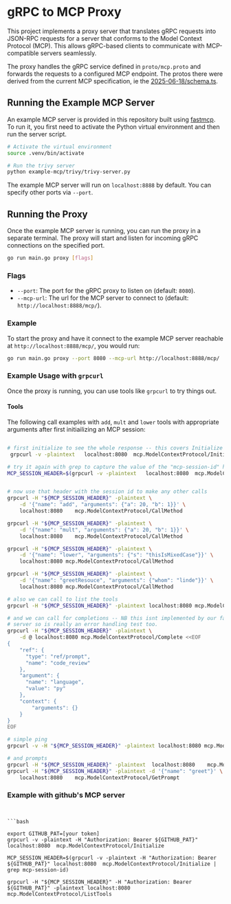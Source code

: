 # gRPC to MCP Proxy

This project implements a proxy server that translates gRPC requests into JSON-RPC requests for a server that conforms to the Model Context Protocol (MCP). This allows gRPC-based clients to communicate with MCP-compatible servers seamlessly.

The proxy handles the gRPC service defined in `proto/mcp.proto` and forwards the requests to a configured MCP endpoint. The protos there were derived from the current MCP specification, ie the [2025-06-18/schema.ts](https://github.com/modelcontextprotocol/modelcontextprotocol/blob/main/schema/2025-06-18/schema.ts).

## Running the Example MCP Server

An example MCP server is provided in this repository built using [fastmcp](https://gofastmcp.com/). To run it, you first need to activate the Python virtual environment and then run the server script.

```bash
# Activate the virtual environment
source .venv/bin/activate

# Run the trivy server
python example-mcp/trivy/trivy-server.py
```

The example MCP server will run on `localhost:8888` by default. You can specify 
other ports via `--port`.

## Running the Proxy

Once the example MCP server is running, you can run the proxy in a separate terminal. The proxy will start and listen for incoming gRPC connections on the specified port.

```bash
go run main.go proxy [flags]
```

### Flags

*  `--port`: The port for the gRPC proxy to listen on (default: `8080`).
*  `--mcp-url`: The url for the MCP server to connect to (default: `http://localhost:8888/mcp/`).

### Example

To start the proxy and have it connect to the example MCP server reachable at 
`http://localhost:8888/mcp/`, you would run:


```bash
go run main.go proxy --port 8080 --mcp-url http://localhost:8888/mcp/
```

### Example Usage with `grpcurl`

Once the proxy is running, you can use tools like `grpcurl` to try things out. 

#### Tools

The following call examples with `add`, `mult` and `lower` tools with appropriate 
arguments after first initiailizing an MCP session:


```bash

# first initialize to see the whole response -- this covers Initialize and Initialized
 grpcurl -v -plaintext   localhost:8080  mcp.ModelContextProtocol/Initialize

# try it again with grep to capture the value of the "mcp-session-id" header line
MCP_SESSION_HEADER=$(grpcurl -v -plaintext   localhost:8080  mcp.ModelContextProtocol/Initialize | grep mcp-session-id)


# now use that header with the session id to make any other calls
grpcurl -H "${MCP_SESSION_HEADER}" -plaintext \
    -d '{"name": "add", "arguments": {"a": 20, "b": 1}}' \
    localhost:8080    mcp.ModelContextProtocol/CallMethod

grpcurl -H "${MCP_SESSION_HEADER}" -plaintext \
    -d '{"name": "mult", "arguments": {"a": 20, "b": 1}}' \
    localhost:8080    mcp.ModelContextProtocol/CallMethod

grpcurl -H "${MCP_SESSION_HEADER}" -plaintext \
    -d '{"name": "lower", "arguments": {"s": "thisIsMixedCase"}}' \
    localhost:8080 mcp.ModelContextProtocol/CallMethod

grpcurl -H "${MCP_SESSION_HEADER}" -plaintext \
    -d '{"name": "greetResouce", "arguments": {"whom": "linde"}}' \
    localhost:8080 mcp.ModelContextProtocol/CallMethod

# also we can call to list the tools
grpcurl -H "${MCP_SESSION_HEADER}" -plaintext localhost:8080 mcp.ModelContextProtocol/ListTools

# and we can call for completions -- NB this isnt implemented by our fastmcp
# server so is really an error handling test too.
grpcurl -H "${MCP_SESSION_HEADER}" -plaintext \
    -d @ localhost:8080 mcp.ModelContextProtocol/Complete <<EOF
{
    "ref": {
      "type": "ref/prompt",
      "name": "code_review"
    },
    "argument": {
      "name": "language",
      "value": "py"
    },
    "context": {
        "arguments": {}
    }
}
EOF

# simple ping
grpcurl -v -H "${MCP_SESSION_HEADER}" -plaintext localhost:8080 mcp.ModelContextProtocol/Ping

# and prompts
grpcurl -H "${MCP_SESSION_HEADER}" -plaintext  localhost:8080    mcp.ModelContextProtocol/ListPrompts
grpcurl -H "${MCP_SESSION_HEADER}" -plaintext -d '{"name": "greet"}' \
    localhost:8080    mcp.ModelContextProtocol/GetPrompt


```

### Example with github's MCP server

```


```bash

export GITHUB_PAT=[your token]
grpcurl -v -plaintext -H "Authorization: Bearer ${GITHUB_PAT}" localhost:8080  mcp.ModelContextProtocol/Initialize

MCP_SESSION_HEADER=$(grpcurl -v -plaintext -H "Authorization: Bearer ${GITHUB_PAT}" localhost:8080  mcp.ModelContextProtocol/Initialize | grep mcp-session-id)

grpcurl -H "${MCP_SESSION_HEADER}" -H "Authorization: Bearer ${GITHUB_PAT}" -plaintext localhost:8080 mcp.ModelContextProtocol/ListTools


```